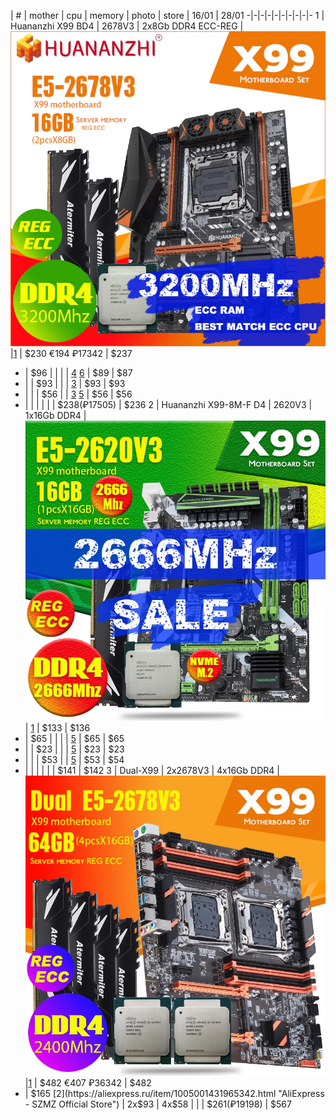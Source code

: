 | # | mother  | cpu | memory | photo | store | 16/01 | 28/01
-|-|-|-|-|-|-|-|-|-
1 | Huananzhi X99 BD4 | 2678V3 | 2x8Gb DDR4 ECC-REG | [![](HUANANZHI-X99-BD4-DDR4-Motherboard-Set-With-Xeon-E5-2678-V3-LGA2011-3-CPU-2-8GB.webp)](HUANANZHI-X99-BD4-DDR4-Motherboard-Set-With-Xeon-E5-2678-V3-LGA2011-3-CPU-2-8GB.webp) |[1](https://www.aliexpress.com/item/4000542296880.html "AliExpress - CPU Store") | $230 €194 ₽17342 | $237
 - | $96 | | | | [4](https://www.aliexpress.com/item/1005001966780350.html "AliExpress - Computerman's Store") [6](https://aliexpress.ru/item/1005001639191630.html "AliExpress - Motherboard manufacturer Store") | $89 | $87 
 - |  | $93 | | | [3](https://www.aliexpress.com/item/33002946609.html "AliExpress - Yao Yue Store") | $93 | $93
 - | | | $56 | | [3](https://www.aliexpress.com/item/33009776003.html "AliExpress - Yao Yue Store") [5](https://www.aliexpress.com/item/32601791617.html "AliExpress - CPU TOP Store") | $56 | $56
 - | | | | | | $238(₽17505) | $236
 2 | Huananzhi X99-8M-F D4 | 2620V3 | 1x16Gb DDR4 | [![](Huananzhi-X99-8M-F-D4-E5-2620-V3-LGA2011_Q90.jpg)](Huananzhi-X99-8M-F-D4-E5-2620-V3-LGA2011_Q90.jpg) | [1](https://aliexpress.ru/item/4000931520719.html "AliExpress - CPU Store") | $133 | $136 
 - | $65 | | | | [5](https://aliexpress.ru/item/4000115002701.html "AliExpress - CPU TOP Store") | $65 | $65
 - | | $23 | | | [5](https://aliexpress.ru/item/4000265198909.html "AliExpress - CPU TOP Store") | $23 | $23
 - | | | $53 | | [5](https://aliexpress.ru/item/32601791617.html "AliExpress - CPU TOP Store") | $53 | $54
 - | | | | | | $141 | $142
3 | Dual-X99 | 2x2678V3 | 4x16Gb DDR4  | [![](DDR4-Dual-X99-2011-3-XEON-E5-2678-V3-2-4_Q90.jpg)](DDR4-Dual-X99-2011-3-XEON-E5-2678-V3-2-4_Q90.jpg) |[1](https://aliexpress.ru/item/4001327167349.html "AliExpress - CPU Store") | $482 €407 ₽36342 | $482
 - | $165 [2](https://aliexpress.ru/item/1005001431965342.html "AliExpress - SZMZ Official Store") | 2x$93 | 4x$58 | | | $261(₽19198) | $567